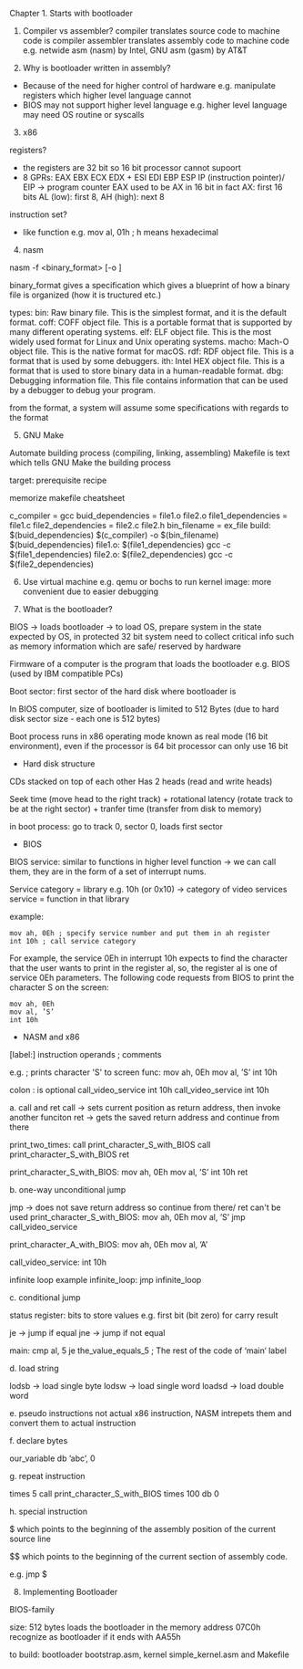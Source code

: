 Chapter 1. Starts with bootloader

1. Compiler vs assembler?
compiler translates source code to machine code is compiler
assembler translates assembly code to machine code e.g. netwide asm (nasm) by Intel, GNU asm (gasm) by AT&T

2. Why is bootloader written in assembly?
- Because of the need for higher control of hardware e.g. manipulate registers which higher level language cannot
- BIOS may not support higher level language e.g. higher level language may need OS routine or syscalls

3. x86 

registers?
- the registers are 32 bit so 16 bit processor cannot supoort
- 8 GPRs: EAX EBX ECX EDX + ESI EDI EBP ESP
IP (instruction pointer)/ EIP -> program counter
EAX used to be AX in 16 bit
in fact AX: first 16 bits AL (low): first 8, AH (high): next 8

instruction set?
- like function e.g. mov al, 01h ; h means hexadecimal

4. nasm

nasm -f <binary_format> <filename> [-o <output>]

binary_format gives a specification which gives a blueprint of how a binary file is organized (how it is tructured etc.)

types:
bin:	Raw binary file. This is the simplest format, and it is the default format.
coff:	COFF object file. This is a portable format that is supported by many different operating systems.
elf:	ELF object file. This is the most widely used format for Linux and Unix operating systems.
macho:	Mach-O object file. This is the native format for macOS.
rdf:	RDF object file. This is a format that is used by some debuggers.
ith:	Intel HEX object file. This is a format that is used to store binary data in a human-readable format.
dbg:	Debugging information file. This file contains information that can be used by a debugger to debug your program.

from the format, a system will assume some specifications with regards to the format

5. GNU Make

Automate building process (compiling, linking, assembling)
Makefile is text which tells GNU Make the building process

target: prerequisite
    recipe

memorize makefile cheatsheet

c_compiler = gcc
buid_dependencies = file1.o file2.o
file1_dependencies = file1.c
file2_dependencies = file2.c file2.h
bin_filename = ex_file
build: $(buid_dependencies)
    $(c_compiler) -o $(bin_filename) $(buid_dependencies)
file1.o: $(file1_dependencies)
    gcc -c $(file1_dependencies)
file2.o: $(file2_dependencies)
    gcc -c $(file2_dependencies)

6. Use virtual machine e.g. qemu or bochs to run kernel image: more convenient due to easier debugging

7. What is the bootloader?

BIOS -> loads bootloader -> to load OS, prepare system in the state expected by OS, in protected 32 bit system need to collect critical info
such as memory information which are safe/ reserved by hardware

Firmware of a computer is the program that loads the bootloader e.g. BIOS (used by IBM compatible PCs)

Boot sector: first sector of the hard disk where bootloader is

In BIOS computer, size of bootloader is limited to 512 Bytes (due to hard disk sector size - each one is 512 bytes)

Boot process runs in x86 operating mode known as real mode (16 bit environment), even if the processor is 64 bit processor can only use 16 bit

- Hard disk structure

CDs stacked on top of each other
Has 2 heads (read and write heads)

Seek time (move head to the right track) + rotational latency (rotate track to be at the right sector) + tranfer time (transfer from disk to memory)

in boot process: go to track 0, sector 0, loads first sector

- BIOS 

BIOS service: similar to functions in higher level function -> we can call them, they are in
the form of a set of interrupt nums.

Service category = library e.g. 10h (or 0x10) -> category of video services
service = function in that library

example:
```
mov ah, 0Eh ; specify service number and put them in ah register
int 10h ; call service category
```

For example, the service 0Eh in interrupt 10h expects to find the character
that the user wants to print in the register al, so, the register al is one
of service 0Eh parameters. The following code requests from BIOS to
print the character S on the screen:
```
mov ah, 0Eh
mov al, ’S’
int 10h
```

- NASM and x86 

[label:] instruction operands ; comments

e.g.
; prints character 'S' to screen
func:
    mov ah, 0Eh
    mov al, ’S’
    int 10h

colon : is optional
call_video_service int 10h
call_video_service
    int 10h

a. call and ret
call -> sets current position as return address, then invoke another funciton
ret -> gets the saved return address and continue from there

print_two_times:
    call print_character_S_with_BIOS
    call print_character_S_with_BIOS
    ret

print_character_S_with_BIOS:
    mov ah, 0Eh
    mov al, ’S’
    int 10h
    ret

b. one-way unconditional jump

jmp -> does not save return address so continue from there/ ret can't be used
print_character_S_with_BIOS:
    mov ah, 0Eh
    mov al, ’S’
    jmp call_video_service

print_character_A_with_BIOS:
    mov ah, 0Eh
    mov al, ’A’

call_video_service:
    int 10h

infinite loop example
infinite_loop:
    jmp infinite_loop

c. conditional jump

status register: bits to store values e.g. first bit (bit zero) for carry result

je -> jump if equal
jne -> jump if not equal

main:
    cmp al, 5
    je the_value_equals_5
    ; The rest of the code of ‘main‘ label

d. load string

lodsb -> load single byte
lodsw -> load single word
loadsd -> load double word

e. pseudo instructions
not actual x86 instruction, NASM intrepets them and convert them to actual instruction

f. declare bytes

our_variable db ’abc’, 0

g. repeat instruction

times 5 call print_character_S_with_BIOS
times 100 db 0

h. special instruction

$ which points to the beginning of the assembly position of the current source line

$$ which points to the beginning of the current section of assembly code.

e.g. jmp $

8. Implementing Bootloader

BIOS-family

size: 512 bytes
loads the bootloader in the memory address 07C0h
recognize as bootloader if it ends with AA55h

to build: bootloader bootstrap.asm, kernel simple_kernel.asm and Makefile

